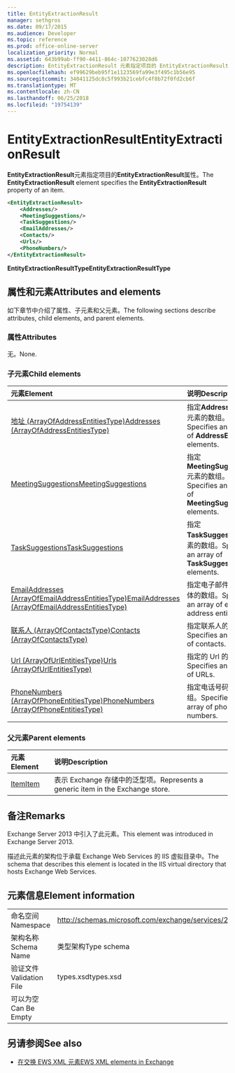 ```yaml
---
title: EntityExtractionResult
manager: sethgros
ms.date: 09/17/2015
ms.audience: Developer
ms.topic: reference
ms.prod: office-online-server
localization_priority: Normal
ms.assetid: 643b99ab-ff90-4411-864c-1077623028d6
description: EntityExtractionResult 元素指定项目的 EntityExtractionResult 属性。
ms.openlocfilehash: ef99629beb95f1e1123569fa99e3f495c1b56e95
ms.sourcegitcommit: 34041125dc8c5f993b21cebfc4f8b72f0fd2cb6f
ms.translationtype: MT
ms.contentlocale: zh-CN
ms.lasthandoff: 06/25/2018
ms.locfileid: "19754139"
---
```

# <a name="entityextractionresult"></a><span data-ttu-id="db22e-103">EntityExtractionResult</span><span class="sxs-lookup"><span data-stu-id="db22e-103">EntityExtractionResult</span></span>

<span data-ttu-id="db22e-104">**EntityExtractionResult**元素指定项目的**EntityExtractionResult**属性。</span><span class="sxs-lookup"><span data-stu-id="db22e-104">The **EntityExtractionResult** element specifies the **EntityExtractionResult** property of an item.</span></span> 
  
```XML
<EntityExtractionResult>
    <Addresses/>
    <MeetingSuggestions/>
    <TaskSuggestions/>
    <EmailAddresses/>
    <Contacts/>
    <Urls/>
    <PhoneNumbers/>
</EntityExtractionResult>
```

 <span data-ttu-id="db22e-105">**EntityExtractionResultType**</span><span class="sxs-lookup"><span data-stu-id="db22e-105">**EntityExtractionResultType**</span></span>
## <a name="attributes-and-elements"></a><span data-ttu-id="db22e-106">属性和元素</span><span class="sxs-lookup"><span data-stu-id="db22e-106">Attributes and elements</span></span>

<span data-ttu-id="db22e-107">如下章节中介绍了属性、子元素和父元素。</span><span class="sxs-lookup"><span data-stu-id="db22e-107">The following sections describe attributes, child elements, and parent elements.</span></span>
  
### <a name="attributes"></a><span data-ttu-id="db22e-108">属性</span><span class="sxs-lookup"><span data-stu-id="db22e-108">Attributes</span></span>

<span data-ttu-id="db22e-109">无。</span><span class="sxs-lookup"><span data-stu-id="db22e-109">None.</span></span>
  
### <a name="child-elements"></a><span data-ttu-id="db22e-110">子元素</span><span class="sxs-lookup"><span data-stu-id="db22e-110">Child elements</span></span>

|<span data-ttu-id="db22e-111">**元素**</span><span class="sxs-lookup"><span data-stu-id="db22e-111">**Element**</span></span>|<span data-ttu-id="db22e-112">**说明**</span><span class="sxs-lookup"><span data-stu-id="db22e-112">**Description**</span></span>|
|:-----|:-----|
|[<span data-ttu-id="db22e-113">地址 (ArrayOfAddressEntitiesType)</span><span class="sxs-lookup"><span data-stu-id="db22e-113">Addresses (ArrayOfAddressEntitiesType)</span></span>](addresses-arrayofaddressentitiestype.md) <br/> |<span data-ttu-id="db22e-114">指定**AddressEntity**元素的数组。</span><span class="sxs-lookup"><span data-stu-id="db22e-114">Specifies an array of **AddressEntity** elements.</span></span>  <br/> |
|[<span data-ttu-id="db22e-115">MeetingSuggestions</span><span class="sxs-lookup"><span data-stu-id="db22e-115">MeetingSuggestions</span></span>](meetingsuggestions.md) <br/> |<span data-ttu-id="db22e-116">指定**MeetingSuggestion**元素的数组。</span><span class="sxs-lookup"><span data-stu-id="db22e-116">Specifies an array of **MeetingSuggestion** elements.</span></span>  <br/> |
|[<span data-ttu-id="db22e-117">TaskSuggestions</span><span class="sxs-lookup"><span data-stu-id="db22e-117">TaskSuggestions</span></span>](tasksuggestions.md) <br/> |<span data-ttu-id="db22e-118">指定**TaskSuggestion**元素的数组。</span><span class="sxs-lookup"><span data-stu-id="db22e-118">Specifies an array of **TaskSuggestion** elements.</span></span>  <br/> |
|[<span data-ttu-id="db22e-119">EmailAddresses (ArrayOfEmailAddressEntitiesType)</span><span class="sxs-lookup"><span data-stu-id="db22e-119">EmailAddresses (ArrayOfEmailAddressEntitiesType)</span></span>](emailaddresses-arrayofemailaddressentitiestype.md) <br/> |<span data-ttu-id="db22e-120">指定电子邮件地址实体的数组。</span><span class="sxs-lookup"><span data-stu-id="db22e-120">Specifies an array of email address entities.</span></span>  <br/> |
|[<span data-ttu-id="db22e-121">联系人 (ArrayOfContactsType)</span><span class="sxs-lookup"><span data-stu-id="db22e-121">Contacts (ArrayOfContactsType)</span></span>](contacts-arrayofcontactstype.md) <br/> |<span data-ttu-id="db22e-122">指定联系人的数组。</span><span class="sxs-lookup"><span data-stu-id="db22e-122">Specifies an array of contacts.</span></span>  <br/> |
|[<span data-ttu-id="db22e-123">Url (ArrayOfUrlEntitiesType)</span><span class="sxs-lookup"><span data-stu-id="db22e-123">Urls (ArrayOfUrlEntitiesType)</span></span>](urls-arrayofurlentitiestype.md) <br/> |<span data-ttu-id="db22e-124">指定的 Url 的数组。</span><span class="sxs-lookup"><span data-stu-id="db22e-124">Specifies an array of URLs.</span></span>  <br/> |
|[<span data-ttu-id="db22e-125">PhoneNumbers (ArrayOfPhoneEntitiesType)</span><span class="sxs-lookup"><span data-stu-id="db22e-125">PhoneNumbers (ArrayOfPhoneEntitiesType)</span></span>](phonenumbers-arrayofphoneentitiestype.md) <br/> |<span data-ttu-id="db22e-126">指定电话号码的数组。</span><span class="sxs-lookup"><span data-stu-id="db22e-126">Specifies an array of phone numbers.</span></span>  <br/> |
   
### <a name="parent-elements"></a><span data-ttu-id="db22e-127">父元素</span><span class="sxs-lookup"><span data-stu-id="db22e-127">Parent elements</span></span>

|<span data-ttu-id="db22e-128">**元素**</span><span class="sxs-lookup"><span data-stu-id="db22e-128">**Element**</span></span>|<span data-ttu-id="db22e-129">**说明**</span><span class="sxs-lookup"><span data-stu-id="db22e-129">**Description**</span></span>|
|:-----|:-----|
|[<span data-ttu-id="db22e-130">Item</span><span class="sxs-lookup"><span data-stu-id="db22e-130">Item</span></span>](item.md) <br/> |<span data-ttu-id="db22e-131">表示 Exchange 存储中的泛型项。</span><span class="sxs-lookup"><span data-stu-id="db22e-131">Represents a generic item in the Exchange store.</span></span>  <br/> |
   
## <a name="remarks"></a><span data-ttu-id="db22e-132">备注</span><span class="sxs-lookup"><span data-stu-id="db22e-132">Remarks</span></span>

<span data-ttu-id="db22e-133">Exchange Server 2013 中引入了此元素。</span><span class="sxs-lookup"><span data-stu-id="db22e-133">This element was introduced in Exchange Server 2013.</span></span>
  
<span data-ttu-id="db22e-134">描述此元素的架构位于承载 Exchange Web Services 的 IIS 虚拟目录中。</span><span class="sxs-lookup"><span data-stu-id="db22e-134">The schema that describes this element is located in the IIS virtual directory that hosts Exchange Web Services.</span></span>
  
## <a name="element-information"></a><span data-ttu-id="db22e-135">元素信息</span><span class="sxs-lookup"><span data-stu-id="db22e-135">Element information</span></span>

|||
|:-----|:-----|
|<span data-ttu-id="db22e-136">命名空间</span><span class="sxs-lookup"><span data-stu-id="db22e-136">Namespace</span></span>  <br/> |http://schemas.microsoft.com/exchange/services/2006/types  <br/> |
|<span data-ttu-id="db22e-137">架构名称</span><span class="sxs-lookup"><span data-stu-id="db22e-137">Schema Name</span></span>  <br/> |<span data-ttu-id="db22e-138">类型架构</span><span class="sxs-lookup"><span data-stu-id="db22e-138">Type schema</span></span>  <br/> |
|<span data-ttu-id="db22e-139">验证文件</span><span class="sxs-lookup"><span data-stu-id="db22e-139">Validation File</span></span>  <br/> |<span data-ttu-id="db22e-140">types.xsd</span><span class="sxs-lookup"><span data-stu-id="db22e-140">types.xsd</span></span>  <br/> |
|<span data-ttu-id="db22e-141">可以为空</span><span class="sxs-lookup"><span data-stu-id="db22e-141">Can Be Empty</span></span>  <br/> ||
   
## <a name="see-also"></a><span data-ttu-id="db22e-142">另请参阅</span><span class="sxs-lookup"><span data-stu-id="db22e-142">See also</span></span>



- [<span data-ttu-id="db22e-143">在交换 EWS XML 元素</span><span class="sxs-lookup"><span data-stu-id="db22e-143">EWS XML elements in Exchange</span></span>](ews-xml-elements-in-exchange.md)

